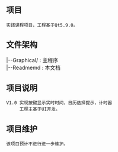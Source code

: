 ## 项目
    实践课程项目，工程基于Qt5.9.0。
## 文件架构

  |--Graphical/           : 主程序       
  |--Readmemd             : 本文档
## 项目说明
    V1.0 实现按键显示实时时间，日历选择提示，计时器
		 工程主基于UI开发。
## 项目维护
    该项目预计不进行进一步维护。
